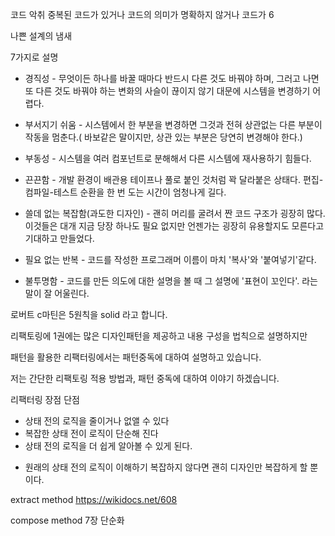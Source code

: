 코드 악취
중복된 코드가 있거나
코드의 의미가 명확하지 않거나
코드가 6

나쁜 설계의 냄새

7가지로 설명 

* 경직성 - 무엇이든 하나를 바꿀 때마다 반드시 다른 것도 바꿔야 하며, 그러고 나면 또 다른 것도 바꿔야 하는 변화의 사슬이 끊이지 않기 대문에 시스템을 변경하기 어렵다.

* 부서지기 쉬움 - 시스템에서 한 부분을 변경하면 그것과 전혀 상관없는 다른 부분이 작동을 멈춘다.( 바보같은 말이지만, 상관 있는 부분은 당연히 변경해야 한다.)

* 부동성 - 시스템을 여러 컴포넌트로 분해해서 다른 시스템에 재사용하기 힘들다.

* 끈끈함 - 개발 환경이 배관용 테이프나 풀로 붙인 것처럼 꽉 달라붙은 상태다. 편집-컴파일-테스트 순환을 한 번 도는 시간이 엄청나게 길다.

* 쓸데 없는 복잡함(과도한 디자인) - 괜히 머리를 굴려서 짠 코드 구조가 굉장히 많다. 이것들은 대개 지금 당장 하나도 필요 없지만 언젠가는 굉장히 유용할지도 모른다고 기대하고 만들었다.

* 필요 없는 반복 - 코드를 작성한 프로그래머 이름이 마치 '복사'와 '붙여넣기'같다.

* 불투명함 - 코드를 만든 의도에 대한 설명을 볼 때 그 설명에 '표현이 꼬인다'. 라는 말이 잘 어울린다.

로버트 c마틴은 5원칙을 solid 라고 합니다.



리팩토링에 1권에는 많은 디자인패턴을 제공하고 내용 구성을 법칙으로 설명하지만

패턴을 활용한 리팩터링에서는 패턴중독에 대하여 설명하고 있습니다.

저는 간단한 리팩토링 적용 방법과, 패턴 중독에 대하여 이야기 하겠습니다.

리팩터링 장점 단점
+ 상태 전의 로직을 줄이거나 없앨 수 있다
+ 복잡한 상태 전이 로직이 단순해 진다
+ 상태 전의 로직을 더 쉽게 알아볼 수 있게 된다.
- 원래의 상태 전의 로직이 이해하기 복잡하지 않다면 괜히 디자인만 복잡하게 할 뿐이다.

extract method
https://wikidocs.net/608


compose method 7장 단순화